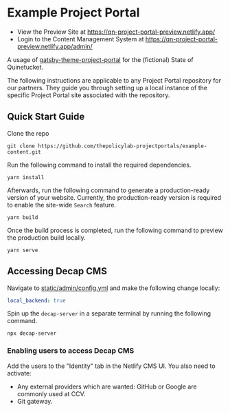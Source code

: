 # Example Project Portal

- View the Preview Site at https://qn-project-portal-preview.netlify.app/
- Login to the Content Management System at https://qn-project-portal-preview.netlify.app/admin/

A usage of
[gatsby-theme-project-portal](https://github.com/thepolicylab-projectportals/project-portal-theme)
for the (fictional) State of Quinetucket. 


The following instructions are applicable to any Project Portal repository for our partners. They guide you through setting up a local instance of the specific Project Portal site associated with the repository.
## Quick Start Guide

Clone the repo
```shell
git clone https://github.com/thepolicylab-projectportals/example-content.git
```
Run the following command to install the required dependencies.

```shell
yarn install
```

Afterwards, run the following command to generate a production-ready version of your website. Currently, the production-ready version is required to enable the site-wide `Search` feature.
```shell
yarn build
```

Once the build process is completed, run the following command to preview the production build locally. 
```shell
yarn serve
```

## Accessing Decap CMS

Navigate to [static/admin/config.yml](./static/admin/config.yml) and make the following change locally:

```yaml
local_backend: true
```

Spin up the `decap-server` in a separate terminal by running the following command.

```shell
npx decap-server
```

### Enabling users to access Decap CMS
Add the users to the "Identity" tab in the Netlify CMS UI.
You also need to activate:
- Any external providers which are wanted: GitHub or Google are commonly used at CCV.
- Git gateway.

